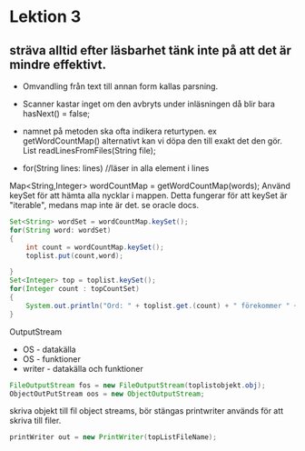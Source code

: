 # Lektion 3
## sträva alltid efter läsbarhet tänk inte på att det är mindre effektivt.
* Omvandling från text till annan form kallas parsning.

* Scanner kastar inget om den avbryts under inläsningen då blir bara hasNext() = false;

* namnet på metoden ska ofta indikera returtypen.
ex getWordCountMap() alternativt kan vi döpa den till exakt det den gör.
List<String> readLinesFromFiles(String file);
 
* for(String lines: lines) //läser in alla element i lines
 

Map<String,Integer> wordCountMap = getWordCountMap(words);
Använd keySet för att hämta alla nycklar i mappen.
Detta fungerar för att keySet är "iterable", medans map inte är det. se oracle docs.

```java
Set<String> wordSet = wordCountMap.keySet();
for(String word: wordSet)
{
    int count = wordCountMap.keySet();
    toplist.put(count,word);

}
Set<Integer> top = toplist.keySet();
for(Integer count : topCountSet)
{
    System.out.println("Ord: " + toplist.get.(count) + " förekommer " + count + " gånger");
}
```
 
 
OutputStream
* OS - datakälla
* OS - funktioner
* writer - datakälla och funktioner



```java
FileOutputStream fos = new FileOutputStream(toplistobjekt.obj);
ObjectOutPutStream oos = new ObjectOutputStream;
```
skriva objekt till fil
object streams, bör stängas
printwriter används för att skriva till filer.
```java
printWriter out = new PrintWriter(topListFileName);
```
